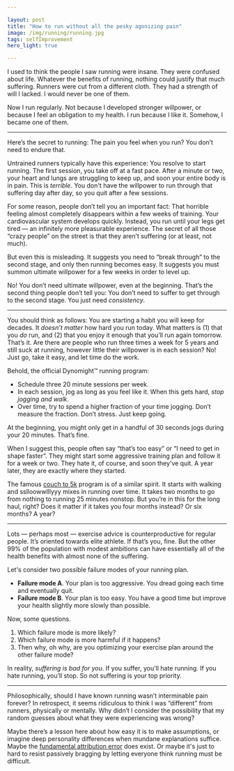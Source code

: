 ```yaml
---

layout: post
title: "How to run without all the pesky agonizing pain"
image: /img/running/running.jpg
tags: selfImprovement
hero_light: true

---
```


I used to think the people I saw running were insane. They were confused about life. Whatever the benefits of running, nothing could justify that much suffering. Runners were cut from a different cloth. They had a strength of will I lacked. I would never be one of them.

Now I run regularly. Not because I developed stronger willpower, or because I feel an obligation to my health. I run because I like it. Somehow, I became one of them. 

---

Here’s the secret to running: The pain you feel when you run? You don’t need to endure that.

Untrained runners typically have this experience: You resolve to start running. The first session, you take off at a fast pace. After a minute or two, your heart and lungs are struggling to keep up, and soon your entire body is in pain. This is *terrible*. You don't have the willpower to run through that suffering day after day, so you quit after a few sessions.

For some reason, people don’t tell you an important fact: That horrible feeling almost completely disappears within a few weeks of training. Your cardiovascular system develops quickly. Instead, you run until your legs get tired — an infinitely more pleasurable experience. The secret of all those “crazy people” on the street is that they aren’t suffering (or at least, not much).

But even this is misleading. It suggests you need to “break through” to the second stage, and only then running becomes easy. It suggests you must summon ultimate willpower for a few weeks in order to level up.

No! You don’t need ultimate willpower, even at the beginning. That’s the second thing people don’t tell you: You don’t need to suffer to get through to the second stage. You just need *consistency*.

---

You should think as follows: You are starting a habit you will keep for decades. It *doesn’t matter* how hard you run today. What matters is (1) that you *do* run, and (2) that you enjoy it enough that you’ll run again tomorrow. That’s it. Are there are people who run three times a week for 5 years and still suck at running, however little their willpower is in each session? No! Just go, take it easy, and let time do the work.

Behold, the official Dynomight™ running program:

* Schedule three 20 minute sessions per week.
* In each session, jog as long as you feel like it. When this gets hard, *stop jogging and walk*.
* Over time, try to spend a higher fraction of your time jogging. Don’t measure the fraction. Don’t stress. Just keep going.

At the beginning, you might only get in a handful of 30 seconds jogs during your 20 minutes. That’s fine.

When I suggest this, people often say “that’s too easy” or “I need to get in shape faster”. They might start some aggressive training plan and follow it for a week or two. They hate it, of course, and soon they’ve quit. A year later, they are exactly where they started.

The famous [couch to 5k](http://www.myrunningtips.com/couch-to-5k.html) program is of a similar spirit. It starts with walking and sslloowwlllyyy mixes in running over time. It takes two months to go from nothing to running 25 minutes nonstop. But you’re in this for the long haul, right? Does it matter if it takes you four months instead? Or six months? A year?

---

Lots — perhaps most — exercise advice is counterproductive for regular people. It’s oriented towards elite athlete. If that’s you, fine. But the other 99% of the population with modest ambitions can have essentially all of the health benefits with almost none of the suffering.

Let's consider two possible failure modes of your running plan.

* **Failure mode A**. Your plan is too aggressive. You dread going each time and eventually quit.
* **Failure mode B**. Your plan is too easy. You have a good time but improve your health slightly more slowly than possible.

Now, some questions.

1. Which failure mode is more likely?
2. Which failure mode is more harmful if it happens?
3. Then why, oh why, are you optimizing your exercise plan around the other failure mode?

In reality, *suffering is bad for you*. If you suffer, you'll hate running. If you hate running, you’ll stop. So not suffering is your top priority.

---

Philosophically, should I have known running wasn’t interminable pain forever? In retrospect, it seems ridiculous to think I was “different” from runners, physically or mentally. Why didn’t I consider the possibility that my random guesses about what they were experiencing was wrong?

Maybe there’s a lesson here about how easy it is to make assumptions, or imagine deep personality differences when mundane explanations suffice. Maybe the [fundamental attribution error](https://en.wikipedia.org/wiki/Fundamental_attribution_error#Criticism) does exist. Or maybe it's just to hard to resist passively bragging by letting everyone think running must be difficult.